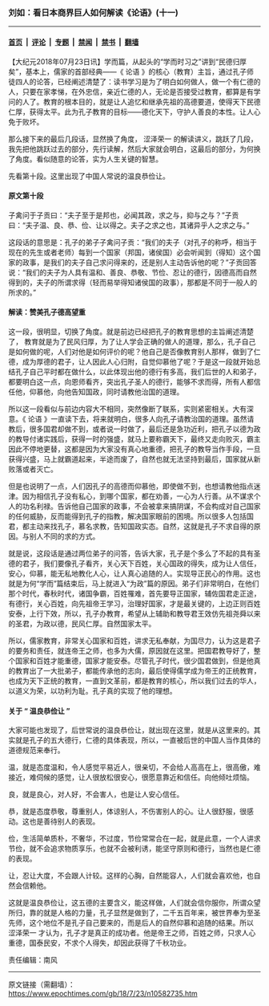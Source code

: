 ### 刘如：看日本商界巨人如何解读《论语》(十一)

---

#### [首页](../../../..?n10582735) &nbsp;|&nbsp; [评论](../../../../../epoch-comment?n10582735) &nbsp;|&nbsp; [专题](../../../../../epoch-special?n10582735) &nbsp;|&nbsp; [禁闻](../../../../../epoch-news?n10582735) &nbsp;|&nbsp; [禁书](../../../../../books?n10582735) &nbsp;|&nbsp; [翻墙](https://github.com/gfw-breaker/nogfw/blob/master/README.md?n10582735)


<div class="post_content" id="artbody" itemprop="articleBody">
 <!-- article content begin -->
 <p>
  【大纪元2018年07月23日讯】学而篇，从起头的“学而时习之”讲到“民德归厚矣”，基本上，儒家的首部经典——《
  <ok href="https://www.epochtimes.com/gb/tag/%E8%AE%BA%E8%AF%AD.html">
   论语
  </ok>
  》的核心（教育）主旨，通过孔子师徒四人的论答，已经阐述清楚了：读书学习是为了明白如何做人，做一个有仁德的人，只要在家孝悌，在外忠信，亲近仁德的人，无论是否接受过教育，都算是有学问的人了。教育的根本目的，就是让人追忆和继承先祖的高德要道，使得天下民德仁厚，获得太平。此为孔子教育的目标——德化天下，守护人善良的本性。让人心免于败坏。
 </p>
 <p>
  那么接下来的最后几段话，显然换了角度，
  <ok href="https://www.epochtimes.com/gb/tag/%E6%B6%A9%E6%B3%BD%E8%8D%A3%E4%B8%80.html">
   涩泽荣一
  </ok>
  的解读讲义，跳跃了几段，我先把他跳跃过去的部分，先行读解，然后大家就会明白，这最后的部分，为何换了角度。看似随意的论答，实为人生关键的智慧。
 </p>
 <p>
  先看第十段。这里出现了中国人常说的温良恭俭让。
 </p>
 <h4>
  <strong>
   原文第十段
  </strong>
 </h4>
 <p>
  子禽问于子贡曰：“夫子至于是邦也，必闻其政，求之与，抑与之与？”子贡曰：“夫子温、良、恭、俭、让以得之。夫子之求之也，其诸异乎人之求之与。”
 </p>
 <p>
  这段话的意思是：孔子的弟子子禽问子贡：“我们的夫子（对孔子的称呼，相当于现在的先生或者老师）每到一个国家（邦国，诸侯国）必会听闻到（得知）这个国家的政事，是我们的夫子自己求问得来的，还是别人主动告诉他的呢？”子贡回答说：“我们的夫子为人具有温和、善良、恭敬、节俭、忍让的德行，因德高而自然得到的，夫子的所谓求得（轻而易举得知诸侯国的政事），那都是不同于一般人的所求的。”
 </p>
 <h4>
  <strong>
   解读：赞美孔子德高望重
   <br/>
  </strong>
 </h4>
 <p>
  这一段，很明显，切换了角度。就是前边已经把孔子的教育思想的主旨阐述清楚了， 教育就是为了民风归厚，为了让人学会正确的做人的道理，那么，孔子自己是如何做的呢，人们对他是如何评价的呢？他自己是否像教育别人那样，做到了仁德，成为厚德的君子，让人因此人心归附，自觉仰慕他了呢？于是这一段就开始总结孔子自己平时都在做什么，以此体现出他的德行有多高，我们后世的人和弟子，都要明白这一点，向恩师看齐，突出孔子圣人的德行，能够不求而得，所有人都信任他，仰慕他，向他告知国政，同时请教他治国的道理。
 </p>
 <p>
  所以这一段看似与前边内容大不相同，突然像断了联系，实则紧密相关。大有深意。《
  <ok href="https://www.epochtimes.com/gb/tag/%E8%AE%BA%E8%AF%AD.html">
   论语
  </ok>
  》一直读下去，将来就明白，很多人向孔子请教治国的道理。虽然请教后，很多国君却做不到，或者说一时做了，最后还是急功近利，把孔子以德为政的教导付诸实践后，获得一时的强盛，就马上要称霸天下，最终又走向败灭，霸主因此不停地更替，这都是因为大家没有真心地重德，把孔子的教导当作手段，一旦获得兴盛，马上就霸道起来，半途而废了，自然也就无法坚持到最后，国家就从新败落或者灭亡。
 </p>
 <p>
  但是也说明了一点，人们因孔子的高德而仰慕他，即使做不到，也想请教他指点迷津。因为相信孔子没有私心，到哪个国家，都在劝善，一心为人行善。从不谋求个人的功名利禄。告诉他自己国家的政事，不会被拿来搞阴谋，不会构成对自己国家的任何威胁，反而能得到孔子的指教，解决国家眼前的困境。所以很多人包括国君，都主动来找孔子，慕名求教，告知国政实态。自然，这就是孔子不求自得的原因。与别人不同的求的方式。
 </p>
 <p>
  就是说，这段话是通过两位弟子的问答，告诉大家，孔子是个多么了不起的具有圣德的君子，我们要像孔子看齐，关心天下百姓，关心国政的得失，成为让人信任，安心，仰慕，能无私地教化人心，让人真心追随的人。实现导正民心的作用。这也就是为何“学而”篇结束后，马上就进入“为政”篇的原因。弟子们非常明白，在他们那个时代，春秋时代，诸国争霸，百姓罹难，首先要导正国家，辅佐国君走正途，有德行，关心百姓，向先祖帝王学习，治理好国家，才是最关键的，上边正则百姓安泰，上行下效，所以，孔子办教育，希望从上辅助和教导君王效仿先祖尧舜以来的圣君，为政以德，民风仁厚。自然国家太平。
 </p>
 <p>
  所以，儒家教育，非常关心国家和百姓，讲求无私奉献，为国尽力，认为这是君子的要务和责任，就连帝王之师，也多为大儒，原因就在这里。把国君教导好了，整个国家和百姓才能重德，国家才能安泰。尽管孔子时代，很少国君做到，但是他真的教育出了一大批弟子，都能传承他的志向，最后使得儒学成为帝王的正统教育，也成为天下正统的教育，一直到文革前，都是教育的核心，所以我们过去的华人，以道义为荣，以功利为耻。孔子真的实现了他的理想。
 </p>
 <h4>
  <strong>
   关于
  </strong>
  <strong>
   “
  </strong>
  <strong>
   温良恭俭让
  </strong>
  <strong>
   ”
  </strong>
 </h4>
 <p>
  大家可能也发现了，后世常说的温良恭俭让，就出现在这里，就是从这里来的。其实就是孔子的五大德行，仁德的具体表现，所以，一直被后世的中国人当作具体的道德规范来奉行。
 </p>
 <p>
  温，就是态度温和，令人感觉平易近人，很亲切，不会给人高高在上，很高傲，难接近，难伺候的感觉，让人很放松很安心，很愿意靠近和信任。向他倾吐烦恼。
 </p>
 <p>
  良，就是良心，对人好，不会害人，也是让人安心信任。
 </p>
 <p>
  恭，就是态度恭敬，尊重别人，体谅别人，不伤害别人的心。让人很舒服，很感动。这也是善待别人的表现。
 </p>
 <p>
  俭，生活简单质朴，不奢华，不过度，节俭常常合在一起，就是此意，一个人讲求节俭，就不会追求物质享乐，也就不会被利诱，能坚守原则和德行，当然也是仁德的表现。
 </p>
 <p>
  让，忍让大度，不会跟人计较。这样的心胸，自然能容人，人们就会喜欢他，也自然会信赖他。
 </p>
 <p>
  这就是温良恭俭让，这五德的主要含义，能这样做，人们就会信你服你，所谓众望所归，靠的就是人格的力量，孔子显然是做到了，二千五百年来，被世界奉为至圣先师，这个地位不是孔子自己要来的，而是后人的自然仰慕和追随的结果。所以
  <ok href="https://www.epochtimes.com/gb/tag/%E6%B6%A9%E6%B3%BD%E8%8D%A3%E4%B8%80.html">
   涩泽荣一
  </ok>
  才认为，孔子才是真正的成功者。他是帝王之师，百姓之师，只求人心重德，国泰民安，不求个人得失，却因此获得了千秋功业。
 </p>
 <p>
  责任编辑：南风
 </p>
 <!-- article content end -->
 <div id="below_article_ad">
 </div>
</div>


---

原文链接（需翻墙）：https://www.epochtimes.com/gb/18/7/23/n10582735.htm